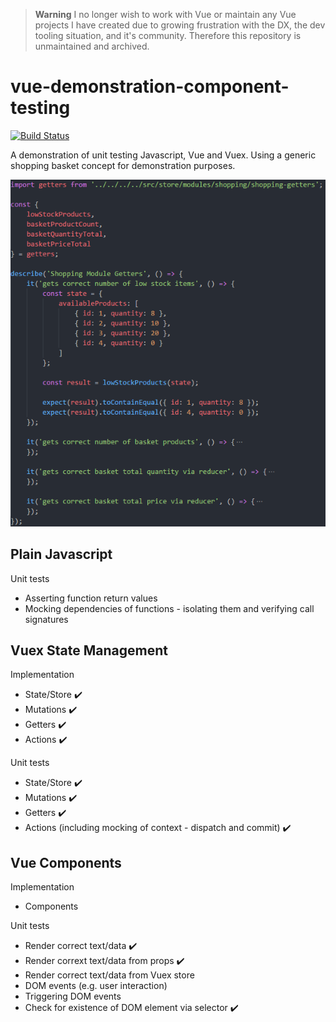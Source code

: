> **Warning**
> I no longer wish to work with Vue or maintain any Vue projects I have created due to growing frustration with the DX, the dev tooling situation, and it's community. Therefore this repository is unmaintained and archived.

# vue-demonstration-component-testing
[![Build Status](https://travis-ci.org/lloydjatkinson/vue-demonstration-component-testing.svg?branch=master)](https://travis-ci.org/lloydjatkinson/vue-demonstration-component-testing)

A demonstration of unit testing Javascript, Vue and Vuex. Using a generic shopping basket concept for demonstration purposes.

![](docs/unit-test-getters-example.png)

## Plain Javascript

Unit tests
 - Asserting function return values
 - Mocking dependencies of functions - isolating them and verifying call signatures
 
## Vuex State Management

Implementation
 - State/Store ✔️
 - Mutations ✔️
 - Getters ✔️
 - Actions ✔️

Unit tests
 - State/Store ✔️
 - Mutations ✔️
 - Getters ✔️
 - Actions (including mocking of context - dispatch and commit) ✔️

## Vue Components

Implementation
 - Components

Unit tests
 - Render correct text/data ✔️
 - Render corrext text/data from props ✔️
 - Render correct text/data from Vuex store
 - DOM events (e.g. user interaction)
 - Triggering DOM events
 - Check for existence of DOM element via selector ✔️
